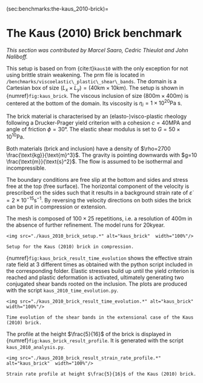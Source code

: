 (sec:benchmarks:the-kaus_2010-brick)=
# The Kaus (2010) Brick benchmark

*This section was contributed by Marcel Saaro, Cedric Thieulot and John Naliboff.*

This setup is based on from {cite:t}`kaus10` with the only exception for not using brittle strain weakening. The prm file is located in `/benchmarks/viscoelastic\_plastic\_shear\_bands`. The domain is a Cartesian box of size $(L_x \times L_y)=(40 \text{km} \times 10 \text{km})$.
The setup is shown in {numref}`fig:kaus_brick`.
The viscous inclusion of size $(800 \text{m} \times 400 \text{m})$ is centered at the bottom of the domain. Its viscosity is $\eta_i=1 \times 10^{20} \text{Pa s}$.

The brick material is characterised by an (elasto-)visco-plastic rheology following a Drucker-Prager yield criterion with a cohesion $c=40 \text{MPA}$ and angle of friction $\phi=30°$. The elastic shear modulus is set to $G=50 \times 10^{10} \text{Pa}$.

Both materials (brick and inclusion) have a density of $\rho=2700 \frac{\text{kg}}{\text{m}^3}$. The gravity is pointing downwards with $g=10 \frac{\text{m}}{\text{s}^2}$.
The flow is assumed to be isothermal and incompressible.

The boundary conditions are free slip at the bottom and sides and stress free at the top (free surface). The horizontal component of the velocity is prescribed on the sides such that it results in a background strain rate of $\dot{\varepsilon}=2 \times 10^{-15} \text{s}^{-1}$. By reversing the velocity directions on both sides the brick can be put in compression or extension.

The mesh is composed of $100 \times 25$ repetitions, i.e. a resolution of $400 \text{m}$ in the absence of further refinement. The model runs for $20 \text{kyear}$.

```{figure-md} fig:kaus_brick
<img src="./kaus_2010_brick_setup.*" alt="kaus_brick"  width="100%"/>

Setup for the Kaus (2010) brick in compression.
```

{numref}`fig:kaus_brick_result_time_evolution` shows the effective strain rate field at 3 different times as obtained with the python script included in the corresponding folder. Elastic stresses build up until the yield criterion is reached and plastic deformation is activated,  ultimately generating two conjugated shear bands rooted on the inclusion. The plots are produced with the script `kaus_2010_time_evolution.py`.

```{figure-md} fig:kaus_brick_result_time_evolution
<img src="./kaus_2010_brick_result_time_evolution.*" alt="kaus_brick"  width="100%"/>

Time evolution of the shear bands in the extensional case of the Kaus (2010) brick.
```

The profile at the height $\frac{5}{16}$ of the brick is displayed in {numref}`fig:kaus_brick_result_profile`. It is generated with the script `kaus_2010_analysis.py`.

```{figure-md} fig:kaus_brick_result_profile
<img src="./kaus_2010_brick_result_strain_rate_profile.*" alt="kaus_brick"  width="100%"/>

Strain rate profile at height $\frac{5}{16}$ of the Kaus (2010) brick.
```
